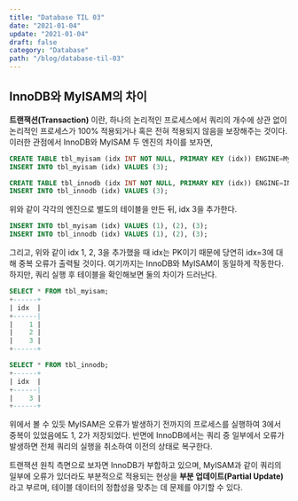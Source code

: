 ```yaml
---
title: "Database TIL 03"
date: "2021-01-04"
update: "2021-01-04"
draft: false
category: "Database"
path: "/blog/database-til-03"
---
```


## InnoDB와 MyISAM의 차이

**트랜잭션(Transaction)** 이란, 하나의 논리적인 프로세스에서 쿼리의 개수에 상관 없이 논리적인 프로세스가 100% 적용되거나 혹은 전혀 적용되지 않음을 보장해주는 것이다.
이러한 관점에서 InnoDB와 MyISAM 두 엔진의 차이를 보자면,

```sql
CREATE TABLE tbl_myisam (idx INT NOT NULL, PRIMARY KEY (idx)) ENGINE=MyISAM;
INSERT INTO tbl_myisam (idx) VALUES (3);

CREATE TABLE tbl_innodb (idx INT NOT NULL, PRIMARY KEY (idx)) ENGINE=INNODB;
INSERT INTO tbl_innodb (idx) VALUES (3);
```

위와 같이 각각의 엔진으로 별도의 테이블을 만든 뒤, idx 3을 추가한다.

```sql
INSERT INTO tbl_myisam (idx) VALUES (1), (2), (3);
INSERT INTO tbl_innodb (idx) VALUES (1), (2), (3);
```

그리고, 위와 같이 idx 1, 2, 3을 추가했을 때 idx는 PK이기 때문에 당연히 idx=3에 대해 중복 오류가 출력될 것이다. 여기까지는 InnoDB와 MyISAM이 동일하게 작동한다. 하지만, 쿼리 실행 후 테이블을 확인해보면 둘의 차이가 드러난다.

```sql
SELECT * FROM tbl_myisam;
+------+
| idx  |
+------|
|    1 |
|    2 |
|    3 |
+------+

SELECT * FROM tbl_innodb;
+------+
| idx  |
+------|
|    3 |
+------+
```

위에서 볼 수 있듯 MyISAM은 오류가 발생하기 전까지의 프로세스를 실행하여 3에서 중복이 있었음에도 1, 2가 저장되었다. 반면에 InnoDB에서는 쿼리 중 일부에서 오류가 발생하면 전체 쿼리의 실행을 취소하여 이전의 상태로 복구한다.

트랜잭션 원칙 측면으로 보자면 InnoDB가 부합하고 있으며, MyISAM과 같이 쿼리의 일부에 오류가 있더라도 부분적으로 적용되는 현상을 **부분 업데이트(Partial Update)** 라고 부르며, 테이블 데이터의 정합성을 맞추는 데 문제를 야기할 수 있다.
